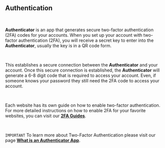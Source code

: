 <!-- 
---
title: Authentication App
--- 
-->

## **Authentication**

<br />

**Authenticator** is an app that generates secure two-factor authentication (2FA) codes for your accounts. When you set up your account with two-factor authentication (2FA), you will receive a secret key to enter into the **Authenticator**, usually the key is in a QR code form. 

<br />

This establishes a secure connection between the **Authenticator** and your account. Once this secure connection is established, the **Authenticator** will generate a 6-8 digit code that is required to access your account. Even, if someone knows your password they still need the 2FA code to access your account.

<br />

Each website has its own guide on how to enable two-factor authentication. For more detailed instructions on how to enable 2FA for your favorite websites, you can visit our [**2FA Guides**](authenticator://guides).

<br />

`IMPORTANT` To learn more about Two-Factor Authentication please visit our page [**What is an Authenticator App**](https://authenticator.2stable.com/what-is-2-factor-authentication-and-how-does-it-work/).
